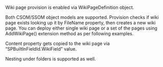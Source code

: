 ﻿
Wiki page provision is enabled via WikiPageDefinition object.

Both CSOM/SSOM object models are supported. Provision checks if wiki page exists looking up it by FileName property, then creates a new wiki page. You can deploy either single wiki page or a set of the pages using AddWikiPage() extension method as per following examples.

Content property gets copied to the wiki page via “SPBuiltInFieldId.WikiField” value.

Nesting under folders is supported as well.
